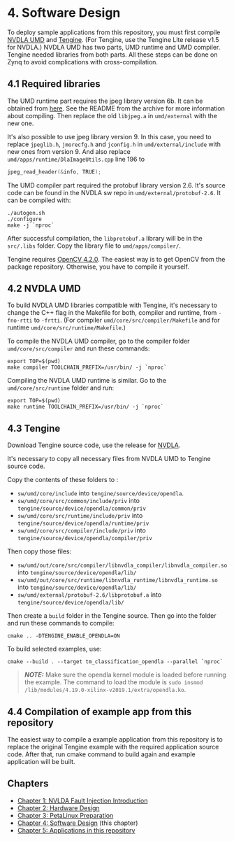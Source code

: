 # 4. Software Design
To deploy sample applications from this repository, you must first compile [NVDLA UMD](https://github.com/nvdla/sw)
and [Tengine](https://github.com/OAID/Tengine). (For Tengine, use the Tengine Lite release v1.5 for NVDLA.)
NVDLA UMD has two parts, UMD runtime and UMD compiler. Tengine needed libraries from both parts.
All these steps can be done on Zynq to avoid complications with cross-compilation.

## 4.1 Required libraries
The UMD runtime part requires the jpeg library version 6b. It can be obtained from [here](https://sourceforge.net/projects/libjpeg/files/libjpeg/6b/).
See the README from the archive for more information about compiling. Then replace the old `libjpeg.a` in `umd/external`
with the new one.

It's also possible to use jpeg library version 9. In this case, you need to replace `jpeglib.h`, `jmorecfg.h` and
`jconfig.h` in `umd/external/include` with new ones from version 9. And also replace `umd/apps/runtime/DlaImageUtils.cpp`
line 196 to
```c++
jpeg_read_header(&info, TRUE);
```

The UMD compiler part required the protobuf library version 2.6. It's source code can be found in the NVDLA sw repo in
`umd/external/protobuf-2.6`.
It can be compiled with:
```shell
./autogen.sh 
./configure
make -j `nproc`
```

After successful compilation, the `libprotobuf.a` library will be in the `src/.libs` folder. Copy the library file to
`umd/apps/compiler/`.

Tengine requires [OpenCV 4.2.0](https://github.com/opencv/opencv/releases/tag/4.2.0). The easiest way is to get OpenCV
from the package repository.  Otherwise, you have to compile it yourself.

## 4.2 NVDLA UMD
To build NVDLA UMD libraries compatible with Tengine, it's necessary to change the C++ flag in the Makefile for both,
compiler and runtime, from `-fno-rtti` to `-frtti`. (For compiler `umd/core/src/compiler/Makefile` and for runtime
`umd/core/src/runtime/Makefile`.)

To compile the NVDLA UMD compiler, go to the compiler folder `umd/core/src/compiler` and run these commands:
```shell
export TOP=$(pwd)
make compiler TOOLCHAIN_PREFIX=/usr/bin/ -j `nproc`
```

Compiling the NVDLA UMD runtime is similar. Go to the `umd/core/src/runtime` folder and run:
```shell
export TOP=$(pwd)
make runtime TOOLCHAIN_PREFIX=/usr/bin/ -j `nproc`
```

## 4.3 Tengine
Download Tengine source code, use the release for [NVDLA](https://github.com/OAID/Tengine/releases/tag/lite-v1.5-nvdla).

It's necessary to copy all necessary files from NVDLA UMD to Tengine source code.

Copy the contents of these folders to :
- `sw/umd/core/include` into `tengine/source/device/opendla`.
- `sw/umd/core/src/common/include/priv` into `tengine/source/device/opendla/common/priv`
- `sw/umd/core/src/runtime/include/priv` into `tengine/source/device/opendla/runtime/priv`
- `sw/umd/core/src/compiler/include/priv` into `tengine/source/device/opendla/compiler/priv`

Then copy those files:
- `sw/umd/out/core/src/compiler/libnvdla_compiler/libnvdla_compiler.so` into `tengine/source/device/opendla/lib/`
- `sw/umd/out/core/src/runtime/libnvdla_runtime/libnvdla_runtime.so` into `tengine/source/device/opendla/lib/`
- `sw/umd/external/protobuf-2.6/libprotobuf.a` into `tengine/source/device/opendla/lib/`

Then create a `build` folder in the Tengine source. Then go into the folder and run these commands to compile:
```shell
cmake .. -DTENGINE_ENABLE_OPENDLA=ON
```

To build selected examples, use:
```shell
cmake --build . --target tm_classification_opendla --parallel `nproc`
```

> **_NOTE:_** Make sure the opendla kernel module is loaded before running the example. The command to load the module is `sudo insmod /lib/modules/4.19.0-xilinx-v2019.1/extra/opendla.ko`.

## 4.4 Compilation of example app from this repository
The easiest way to compile a example application from this repository is to replace the original Tengine example with
the required application source code. After that, run cmake command to build again and example application will be built.

## Chapters
- [Chapter 1: NVLDA Fault Injection Introduction](./introduction.md)
- [Chapter 2: Hardware Design](./hardware.md)
- [Chapter 3: PetaLinux Preparation](./petalinux.md)
- [Chapter 4: Software Design](./software.md) (this chapter)
- [Chapter 5: Applications in this repository](./applications.md)